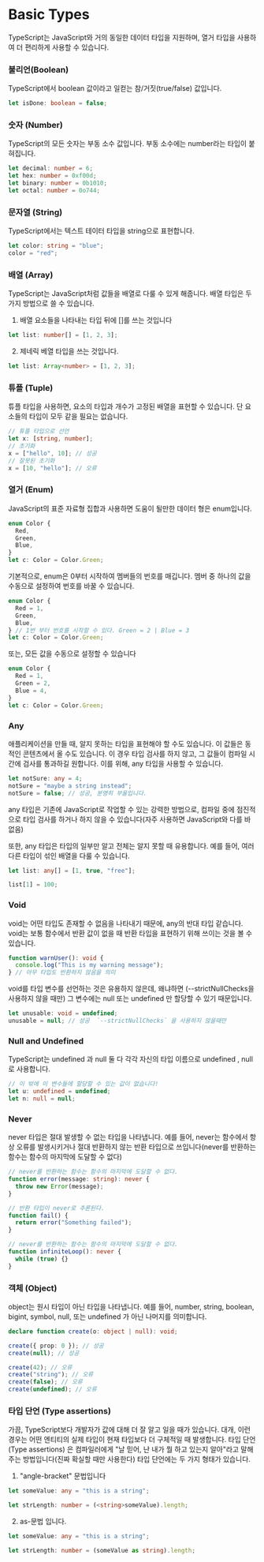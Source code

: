 # Basic Types

TypeScript는 JavaScript와 거의 동일한 데이터 타입을 지원하며, 열거 타입을 사용하여 더 편리하게 사용할 수 있습니다.

### 불리언(Boolean)

TypeScript에서 boolean 값이라고 일컫는 참/거짓(true/false) 값입니다.

```typescript
let isDone: boolean = false;
```

### 숫자 (Number)

TypeScript의 모든 숫자는 부동 소수 값입니다. 부동 소수에는 number라는 타입이 붙혀집니다.

```typescript
let decimal: number = 6;
let hex: number = 0xf00d;
let binary: number = 0b1010;
let octal: number = 0o744;
```

### 문자열 (String)

TypeScript에서는 텍스트 테이터 타입을 string으로 표현합니다.

```typescript
let color: string = "blue";
color = "red";
```

### 배열 (Array)

TypeScript는 JavaScript처럼 값들을 배열로 다룰 수 있게 해줍니다. 배열 타입은 두 가지 방법으로 쓸 수 있습니다.

1. 배열 요소들을 나타내는 타입 뒤에 []를 쓰는 것입니다

```typescript
let list: number[] = [1, 2, 3];
```

2. 제네릭 베열 타입을 쓰는 것입니다.

```typescript
let list: Array<number> = [1, 2, 3];
```

### 튜플 (Tuple)

튜플 타입을 사용하면, 요소의 타입과 개수가 고정된 배열을 표현할 수 있습니다. 단 요소들의 타입이 모두 같을 필요는 없습니다.

```typescript
// 튜플 타입으로 선언
let x: [string, number];
// 초기화
x = ["hello", 10]; // 성공
// 잘못된 초기화
x = [10, "hello"]; // 오류
```

### 열거 (Enum)

JavaScript의 표준 자료형 집합과 사용하면 도움이 될만한 데이터 형은 enum입니다.

```typescript
enum Color {
  Red,
  Green,
  Blue,
}
let c: Color = Color.Green;
```

기본적으로, enum은 0부터 시작하여 멤버들의 번호를 매깁니다. 멤버 중 하나의 값을 수동으로 설정하여 번호를 바꿀 수 있습니다.

```typescript
enum Color {
  Red = 1,
  Green,
  Blue,
} // 1번 부터 번호를 시작할 수 있다. Green = 2 | Blue = 3
let c: Color = Color.Green;
```

또는, 모든 값을 수동으로 설정할 수 있습니다

```typescript
enum Color {
  Red = 1,
  Green = 2,
  Blue = 4,
}
let c: Color = Color.Green;
```

### Any

애플리케이션을 만들 때, 알지 못하는 타입을 표현해야 할 수도 있습니다. 이 값들은 동적인 콘텐츠에서 올 수도 있습니다. 이 경우 타입 검사를 하지 않고, 그 값들이 컴파일 시간에 검사를 통과하길 원합니다. 이를 위해, any 타입을 사용할 수 있습니다.

```typescript
let notSure: any = 4;
notSure = "maybe a string instead";
notSure = false; // 성공, 분명히 부울입니다.
```

any 타입은 기존에 JavaScript로 작업할 수 있는 강력한 방법으로, 컴파일 중에 점진적으로 타입 검사를 하거나 하지 않을 수 있습니다(자주 사용하면 JavaScript와 다를 바 없음)

또한, any 타입은 타입의 일부만 알고 전체는 알지 못할 때 유용합니다. 예를 들어, 여러 다른 타입이 섞인 배열을 다룰 수 있습니다.

```typescript
let list: any[] = [1, true, "free"];

list[1] = 100;
```

### Void

void는 어떤 타입도 존재할 수 없음을 나타내기 때문에, any의 반대 타입 같습니다. void는 보통 함수에서 반환 값이 없을 때 반환 타입을 표현하기 위해 쓰이는 것을 볼 수 있습니다.

```typescript
function warnUser(): void {
  console.log("This is my warning message");
} // 아무 타입도 반환하지 않음을 의미
```

void를 타입 변수를 선언하는 것은 유용하지 않은데, 왜냐하면 (--strictNullChecks을 사용하지 않을 때만) 그 변수에는 null 또는 undefined 만 할당할 수 있기 때문입니다.

```typescript
let unusable: void = undefined;
unusable = null; // 성공  `--strictNullChecks` 을 사용하지 않을때만
```

### Null and Undefined

TypeScript는 undefined 과 null 둘 다 각각 자신의 타입 이름으로 undefined , null로 사용합니다.

```typescript
// 이 밖에 이 변수들에 할당할 수 있는 값이 없습니다!
let u: undefined = undefined;
let n: null = null;
```

### Never

never 타입은 절대 발생할 수 없는 타입을 나타냅니다. 예를 들어, never는 함수에서 항상 오류를 발생시키거나 절대 반환하지 않는 반환 타입으로 쓰입니다(never를 반환하는 함수는 함수의 마지막에 도달할 수 없다)

```typescript
// never를 반환하는 함수는 함수의 마지막에 도달할 수 없다.
function error(message: string): never {
  throw new Error(message);
}

// 반환 타입이 never로 추론된다.
function fail() {
  return error("Something failed");
}

// never를 반환하는 함수는 함수의 마지막에 도달할 수 없다.
function infiniteLoop(): never {
  while (true) {}
}
```

### 객체 (Object)

object는 원시 타입이 아닌 타입을 나타냅니다. 예를 들어, number, string, boolean, bigint, symbol, null, 또는 undefined 가 아닌 나머지를 의미합니다.

```typescript
declare function create(o: object | null): void;

create({ prop: 0 }); // 성공
create(null); // 성공

create(42); // 오류
create("string"); // 오류
create(false); // 오류
create(undefined); // 오류
```

### 타입 단언 (Type assertions)

가끔, TypeScript보다 개발자가 값에 대해 더 잘 알고 일을 때가 있습니다. 대개, 이런 경우는 어떤 엔티티의 실제 타입이 현재 타입보다 더 구체적일 때 발생합니다. 타입 단언(Type assertions) 은 컴파일러에게 "날 믿어, 난 내가 뭘 하고 있는지 알아"라고 말해주는 방법입니다(진짜 확실할 때만 사용한다) 타입 단언에는 두 가지 형태가 있습니다.

1. "angle-bracket" 문법입니다

```typescript
let someValue: any = "this is a string";

let strLength: number = (<string>someValue).length;
```

2. as-문법 입니다.

```typescript
let someValue: any = "this is a string";

let strLength: number = (someValue as string).length;
```
